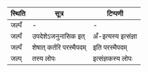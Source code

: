 | स्थिति | सूत्र | टिप्पणी |
| ----- | ------- | ------ |
| जल्पँ | - | - |
| जल्पँ | उपदेशेऽजनुनासिक इत् | अँ-इत्यस्य इत्संज्ञा |
| जल्पँ | शेषात् कर्तरि परस्मैपदम् | इति परस्मैपदम् |
| जल्प् | तस्य लोपः | इत्संज्ञकस्य लोपः |
